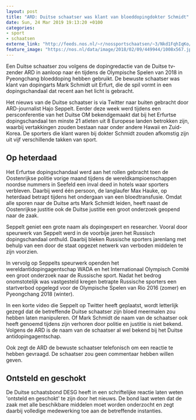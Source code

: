 ```yaml
---
layout: post
title: "ARD: Duitse schaatser was klant van bloeddopingdokter Schmidt"
date: Sun, 24 Mar 2019 19:13:20 +0100
categories: 
- sport 
- schaatsen 
externe_link: "http://feeds.nos.nl/~r/nossportschaatsen/~3/Nkd1FqhIqKo/2277430"
feature_image: "https://nos.nl/data/image/2018/02/09/449944/1008x567.jpg"
---
```


<p>Een Duitse schaatser zou volgens de dopingredactie van de Duitse tv-zender ARD in aanloop naar én tijdens de Olympische Spelen van 2018 in Pyeongchang bloeddoping hebben gebruikt. De bewuste schaatser was klant van dopingarts Mark Schmidt uit Erfurt, die de spil vormt in een dopingschandaal dat recent aan het licht is gebracht.</p>
<p>Het nieuws van de Duitse schaatser is via Twitter naar buiten gebracht door ARD-journalist Hajo Seppelt. Eerder deze week werd tijdens een persconferentie van het Duitse OM bekendgemaakt dat bij het Erfurtse dopingschandaal ten minste 21 atleten uit 8 Europese landen betrokken zijn, waarbij vertakkingen zouden bestaan naar onder andere Hawaii en Zuid-Korea. De sporters die klant waren bij dokter Schmidt zouden afkomstig zijn uit vijf verschillende takken van sport.</p>
<h2>Op heterdaad</h2>
<p>Het Erfurtse dopingschandaal werd aan het rollen gebracht toen de Oostenrijkse politie vorige maand tijdens de wereldkampioenschappen noordse nummers in Seefeld een inval deed in hotels waar sporters verbleven. Daarbij werd één persoon, de langlaufer Max Hauke, op heterdaad betrapt tijdens het ondergaan van een bloedtransfusie. Omdat alle sporen naar de Duitse arts Mark Schmidt leiden, heeft naast de Oostenrijkse justitie ook de Duitse justitie een groot onderzoek geopend naar de zaak.</p>
<p>Seppelt geniet een grote naam als dopingexpert en researcher. Vooral door speurwerk van Seppelt werd in de voorbije jaren het Russisch dopingschandaal onthuld. Daarbij bleken Russische sporters jarenlang met behulp van een door de staat opgezet netwerk van verboden middelen te zijn voorzien.</p>
<p>In vervolg op Seppelts speurwerk openden het wereldantidopingagentschap WADA en het Internationaal Olympisch Comité een groot onderzoek naar de Russische sport. Nadat het bedrog onomstotelijk was vastgesteld kregen betrapte Russische sporters een startverbod opgelegd voor de Olympische Spelen van Rio 2016 (zomer) en Pyeongchang 2018 (winter).</p>
<p>In een korte video die Seppelt op Twitter heeft geplaatst, wordt letterlijk gezegd dat de betreffende Duitse schaatser zijn bloed meermalen zou hebben laten manipuleren. Of Mark Schmidt de naam van de schaatser ook heeft genoemd tijdens zijn verhoren door politie en justitie is niet bekend. Volgens de ARD is de naam van de schaatser al wel bekend bij het Duitse antidopingagentschap.</p>
<p>Ook zegt de ARD de bewuste schaatser telefonisch om een reactie te hebben gevraagd. De schaatser zou geen commentaar hebben willen geven.</p>
<h2>Ontsteld en geschokt</h2>
<p>De Duitse schaatsbond DESG heeft in een schriftelijke reactie laten weten 'ontsteld en geschokt' te zijn door het nieuws. De bond laat weten dat de zaak met alle beschikbare middelen moet worden onderzocht en zegt daarbij volledige medewerking toe aan de betreffende instanties. </p><img src="http://feeds.feedburner.com/~r/nossportschaatsen/~4/Nkd1FqhIqKo" height="1" width="1" alt=""/>
